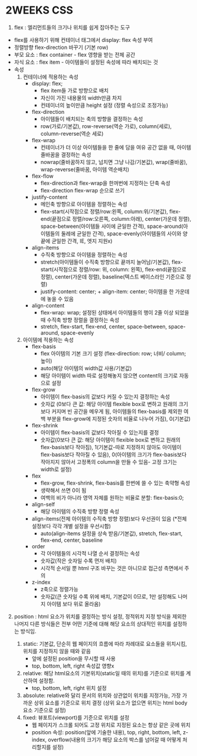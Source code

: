 # 2WEEKS CSS

1. flex : 엘리먼트들의 크기나 위치를 쉽게 잡아주는 도구

- flex를 사용하기 위해 컨테이너 태그에서 display: flex 속성 부여
- 정렬방향 flex-direction 바꾸기 (기본 row)
- 부모 요소 : flex container - flex 영향을 받는 전체 공간
- 자식 요소 : flex item - 아이템들이 설정된 속성에 따라 배치되는 것
- 속성
  1. 컨테이너에 적용하는 속성
     - display: flex;
       - flex item들 가로 방향으로 배치
       - 자신이 가진 내용물의 width만큼 차지
       - 컨테이너의 높이만큼 height 설정 (정렬 속성으로 조정가능)
     - flex-direction
       - 아이템들이 배치되는 축의 방향을 결정하는 속성
       - row(가로/기본값), row-reverse(역순 가로), column(세로), column-reverse(역순 세로)
     - flex-wrap
       - 컨테이너가 더 이상 아이템들을 한 줄에 담을 여유 공간 없을 때, 아이템 줄바꿈을 결정하는 속성
       - nowrap(줄바꿈하지 않고, 넘치면 그냥 나감/기본값), wrap(줄바꿈), wrap-reverse(줄바꿈, 아이템 역순배치)
     - flex-flow
       - flex-direction과 flex-wrap을 한꺼번에 지정하는 단축 속성
       - flex-direction flex-wrap 순으로 쓰기
     - justify-content
       - 메인축 방향으로 아이템을 정렬하는 속성
       - flex-start(시작점으로 정렬/row:왼쪽, column:위/기본값), flex-end(끝점으로 정렬/row:오른쪽, column:아래), center(가운데 정렬), space-between(아이템들 사이에 균일한 간격), space-around(아이템들의 둘레에 균일한 간격), space-evenly(아이템들의 사이와 양 끝에 균일한 간격, IE, 엣지 지원x)
     - align-items
       - 수직축 방향으로 아이템을 정렬하는 속성
       - stretch(아이템들이 수직축 방향으로 끝까지 늘어남/기본값), flex-start(시작점으로 정렬/row: 위, column: 왼쪽), flex-end(끝점으로 정렬), center(가운데 정렬), baseline(텍스트 베이스라인 기준으로 정렬)
       - justify-content: center; + align-item: center; 아이템을 한 가운데에 놓을 수 있음
     - align-content
       - flex-wrap: wrap; 설정된 상태에서 아이템들의 행이 2줄 이상 되었을 때 수직축 방향 정렬을 결정하는 속성
       - stretch, flex-start, flex-end, center, space-between, space-around, space-evenly
  2. 아이템에 적용하는 속성
     - flex-basis
       - flex 아이템의 기본 크기 설정 (flex-direction: row; 너비/ column; 높이)
       - auto(해당 아이템의 width값 사용/기본값)
       - 해당 아이템이 width 따로 설정해놓지 않으면 content의 크기로 자동으로 설정
     - flex-grow
       - 아이템이 flex-basis의 값보다 커질 수 있는지 결정하는 속성
       - 숫자값 (0보다 큰 값: 해당 아이템 flexible box로 변하고 원래의 크기보다 커지며 빈 공간을 메우게 됨, 아이템들의 flex-basis를 제외한 여백 부분을 flex-grow에 지정된 숫자의 비율로 나누어 가짐), 0(기본값)
     - flex-shrink
       - 아이템이 flex-basis의 값보다 작아질 수 있는지를 결정
       - 숫자값(0보다 큰 값: 해당 아이템이 flexible box로 변하고 원래의 flex-basis보다 작아짐), 1(기본값-따로 지정하지 않아도 아이템이 flex-basis보다 작아질 수 있음), 0(아이템의 크기가 flex-basis보다 작아지지 않아서 고정폭의 column을 만들 수 있음- 고정 크기는 width로 설정)
     - flex
       - flex-grow, flex-shrink, flex-basis를 한번에 쓸 수 있는 축약형 속성
       - 생략해서 쓰면 0이 됨
       - 여백의 비가 아니라 영역 자체를 원하는 비율로 분할: flex-basis:0;
     - align-self
       - 해당 아이템의 수직축 방향 정렬 속성
     - align-items(전체 아이템의 수직축 방향 정렬)보다 우선권이 있음 (\*전체 설정보다 각각 개별 설정을 우선시함)
       - auto(align-items 설정을 상속 받음/기본값), stretch, flex-start, flex-end, center, baseline
     - order
       - 각 아이템들의 시각적 나열 순서 결정하는 속성
       - 숫자값(작은 숫자일 수록 먼저 배치)
       - 시각적 순서일 뿐 html 구조 바꾸는 것은 아니므로 접근성 측면에서 주의
     - z-index
       - z축으로 정렬가능
       - 숫자값(큰 숫자일 수록 위에 배치, 기본값이 0므로, 1만 설정해도 나머지 아이템 보다 위로 올라옴)

2. position : html 요소가 위치를 결정하는 방식 설정, 정적위치 지정 방식을 제외한 나머지 다른 방식들은 전부 어떤 기준에 대해 해당 요소의 상대적인 위치를 설정하는 방식임.

   1. static: 기본값, 단순히 웹 페이지의 흐름에 따라 차례대로 요소들을 위치시킴, 위치를 지정하지 않을 때와 같음
      - 앞에 설정된 position을 무시할 때 사용
      - top, bottom, left, right 속성값 영향x
   2. relative: 해당 html요소의 기본위치(static일 때의 위치)를 기준으로 위치를 계산하여 설정함.
      - top, bottom, left, right 위치 설정
   3. absolute: relative와 달리 문서의 위치와 상관없이 위치를 지정가능, 가장 가까운 상위 요소를 기준으로 위치 결정 (상위 요소가 없으면 위치는 html body요소 기준으로 설정)
   4. fixed: 뷰포트(viewport)를 기준으로 위치를 설정
      - 웹 페이지가 스크롤 되어도 고정 위치로 지정된 요소는 항상 같은 곳에 위치
      - position 속성: position(앞에 기술한 내용), top, right, bottom, left, z-index, overflow(내용의 크기가 해당 요소의 박스를 넘어갈 때 어떻게 처리할지를 설정)
